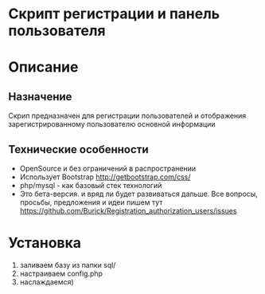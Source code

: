 Скрипт регистрации и панель пользователя
=========
# Описание

## Назначение

Скрип предназначен для регистрации пользователей и отображения зарегистрированному пользователю основной информации

## Технические особенности
- OpenSource и без ограничений в распространении
- Использует Bootstrap http://getbootstrap.com/css/
- php/mysql - как базовый стек технологий
- Это бета-версия. и вряд ли будет развиваться дальше. Все вопросы, просьбы, предложения и идеи пишем тут https://github.com/Burick/Registration_authorization_users/issues

# Установка
1. заливаем базу из папки sql/
2. настраиваем config.php
3. наслаждаемся)
